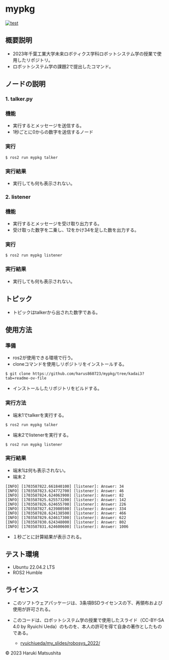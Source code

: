 # mypkg
[![test](https://github.com/harus860723/mypkg/actions/workflows/test.yml/badge.svg)](https://github.com/harus860723/mypkg/actions/workflows/test.yml)
## 概要説明
* 2023年千葉工業大学未来ロボティクス学科ロボットシステム学の授業で使用したリポジトリ。
* ロボットシステム学の課題2で提出したコマンド。

## ノードの説明

### 1. talker.py

### 機能
* 実行するとメッセージを送信する。
* 1秒ごとに0からの数字を送信するノード

### 実行

```
$ ros2 run mypkg talker
```

### 実行結果
* 実行しても何も表示されない。

### 2. listener

### 機能
* 実行するとメッセージを受け取り出力する。
* 受け取った数字を二乗し、12をかけ34を足した数を出力する。 

### 実行

```
$ ros2 run mypkg listener
```

### 実行結果
* 実行しても何も表示されない。

## トピック
* トピックはtalkerから出された数字である。

## 使用方法

### 準備
* ros2が使用できる環境で行う。
* cloneコマンドを使用しリポジトリをインストールする。

```
$ git clone https://github.com/harus860723/mypkg/tree/kadai3?tab=readme-ov-file
```

* インストールしたリポジトリをビルドする。
### 実行方法
* 端末1でtalkerを実行する。

```
$ ros2 run mypkg talker
```

* 端末2でlistenerを実行する。

```
$ ros2 run mypkg listener
```

### 実行結果

* 端末1は何も表示されない。
* 端末２

```
[INFO] [1703587822.661840100] [listener]: Answer: 34
[INFO] [1703587823.624772700] [listener]: Answer: 46
[INFO] [1703587824.624063900] [listener]: Answer: 82
[INFO] [1703587825.625573200] [listener]: Answer: 142
[INFO] [1703587826.624655700] [listener]: Answer: 226
[INFO] [1703587827.623980500] [listener]: Answer: 334
[INFO] [1703587828.624138500] [listener]: Answer: 466
[INFO] [1703587829.624617300] [listener]: Answer: 622
[INFO] [1703587830.624348000] [listener]: Answer: 802
[INFO] [1703587831.624600600] [listener]: Answer: 1006
```

* １秒ごとに計算結果が表示される。
## テスト環境
* Ubuntu 22.04.2 LTS
* ROS2 Humble

## ライセンス
* このソフトウェアパッケージは、3条項BSDライセンスの下、再領布および使用が許可される。

* このコードは、ロボットシステム学の授業で使用したスライド（CC-BY-SA 4.0 by Ryuichi Ueda）のものを、本人の許可を得て自身の著作としたものである。
	* [ryuichiueda/my_slides/robosys_2022/](https://github.com/ryuichiueda/my_slides/tree/master/robosys_2022)

© 2023 Haruki Matsushita
